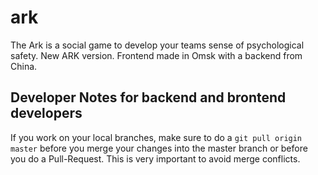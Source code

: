 # ark
The Ark is a social game to develop your teams sense of psychological safety. New ARK version. Frontend made in Omsk with a backend from China.
## Developer Notes for backend and brontend developers
If you work on your local branches, make sure to do a `git pull origin master` before you merge your changes into the master branch or before you do a Pull-Request. This is very important to avoid merge conflicts.
